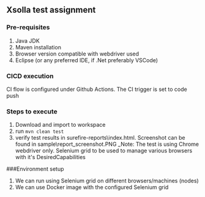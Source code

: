 ## Xsolla test assignment

### Pre-requisites
1. Java JDK
2. Maven installation
3. Browser version compatible with webdriver used
4. Eclipse (or any preferred IDE, if .Net preferably VSCode)

### CICD execution
CI flow is configured under Github Actions. The CI trigger is set to code push

### Steps to execute
1. Download and import to workspace
2. run `mvn clean test`
3. verify test results in surefire-reports\index.html. Screenshot can be found in sample\report_screenshot.PNG
_Note: The test is using Chrome webdriver only. Selenium grid to be used to manage various browsers with it's DesiredCapabilities

###Environment setup
1. We can run using Selenium grid on different browsers/machines (nodes)
2. We can use Docker image with the configured Selenium grid
